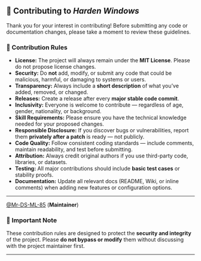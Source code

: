 ## 🤝 Contributing to *Harden Windows*

Thank you for your interest in contributing!
Before submitting any code or documentation changes, please take a moment to review these guidelines.

### 🧭 Contribution Rules

* **License:** The project will always remain under the **MIT License**. Please do not propose license changes.
* **Security:** Do **not** add, modify, or submit any code that could be malicious, harmful, or damaging to systems or users.
* **Transparency:** Always include a **short description** of what you’ve added, removed, or changed.
* **Releases:** Create a release after every **major stable code commit**.
* **Inclusivity:** Everyone is welcome to contribute — regardless of age, gender, nationality, or background.
* **Skill Requirements:** Please ensure you have the technical knowledge needed for your proposed changes.
* **Responsible Disclosure:** If you discover bugs or vulnerabilities, report them **privately after a patch** is ready — not publicly.
* **Code Quality:** Follow consistent coding standards — include comments, maintain readability, and test before submitting.
* **Attribution:** Always credit original authors if you use third-party code, libraries, or datasets.
* **Testing:** All major contributions should include **basic test cases** or stability proofs.
* **Documentation:** Update all relevant docs (README, Wiki, or inline comments) when adding new features or configuration options.

---

 [@Mr-DS-ML-85](https://github.com/Mr-DS-ML-85) (**Maintainer**)
### 🧾 Important Note

These contribution rules are designed to protect the **security and integrity** of the project.
Please **do not bypass or modify** them without discussing with the project maintainer first.

---


